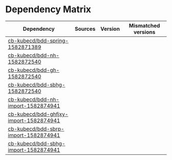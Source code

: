 # Dependency Matrix

Dependency | Sources | Version | Mismatched versions
---------- | ------- | ------- | -------------------
[cb-kubecd/bdd-spring-1582871389](https://github.com/cb-kubecd/bdd-spring-1582871389.git) |  | []() | 
[cb-kubecd/bdd-nh-1582872540](https://github.com/cb-kubecd/bdd-nh-1582872540.git) |  | []() | 
[cb-kubecd/bdd-gh-1582872540](https://github.com/cb-kubecd/bdd-gh-1582872540.git) |  | []() | 
[cb-kubecd/bdd-sbhg-1582872540](https://github.com/cb-kubecd/bdd-sbhg-1582872540.git) |  | []() | 
[cb-kubecd/bdd-nh-import-1582874941](https://github.com/cb-kubecd/bdd-nh-import-1582874941.git) |  | []() | 
[cb-kubecd/bdd-ghfjxy-import-1582874941](https://github.com/cb-kubecd/bdd-ghfjxy-import-1582874941.git) |  | []() | 
[cb-kubecd/bdd-sbrp-import-1582874941](https://github.com/cb-kubecd/bdd-sbrp-import-1582874941.git) |  | []() | 
[cb-kubecd/bdd-sbhg-import-1582874941](https://github.com/cb-kubecd/bdd-sbhg-import-1582874941.git) |  | []() | 
